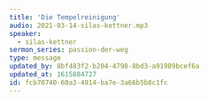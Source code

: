 ```yaml
---
title: 'Die Tempelreinigung'
audio: 2021-03-14-silas-kettner.mp3
speaker:
  - silas-kettner
sermon_series: passion-der-weg
type: message
updated_by: 8bf483f2-b204-4798-8bd3-a91989bcef6a
updated_at: 1615884727
id: fcb70740-60a3-4914-ba7e-3a66b5b8c1fc
---
```

